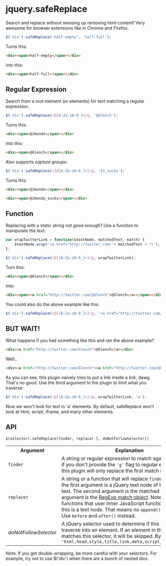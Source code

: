 jquery.safeReplace
===============

Search and replace without messing up removing html content! Very awesome for browser extensions like in Chrome and Firefox.

```javascript
$('div').safeReplace('half-empty', 'half-full');
```

Turns this:

```html
<div><span>half-empty</span></div>
```

into this:
```html
<div><span>half-full</span></div>
```

Regular Expression
------------------

Search from a root element (or elements) for text matching a regular expression.

```javascript
$('div').safeReplace(/@[A-Za-z0-9_]+/g, '@Glench');
```

Turns this:

```html
<div><span>@Jmondo</span></div>
```

into this:
```html
<div><span>@Glench</span></div>
```

Also supports *capture groups*:

```javascript
$('div').safeReplace(/(@[A-Za-z0-9_]+)/g, '$1_sucks');
```

Turns this:

```html
<div><span>@Jmondo</span></div>
```
```html
<div><span>@Jmondo_sucks</span></div>
```

Function
--------

Replacing with a static string not good enough? Use a function to manipulate the text:

```javascript
var wrapTwitterLink = function($textNode, matchedText, match) {
    $textNode.wrap('<a href="http://twitter.com/'+ matchedText +'">');
};

$('div').safeReplace(/@([A-Za-z0-9_]+)/g, wrapTwitterLink);
```

Turn this:

```html
<div><span>@Glench</span></div>
```

into:

```html
<div><span><a href="http://twitter.com/@Glench">@Glench</a></span></div>
```

You could also do the above example like this:

```javascript
$('div').safeReplace(/@([A-Za-z0-9_]+)/g, '<a href="http://twitter.com/$1">$1</a>');
```

BUT WAIT!
---------

What happens if you had something like this and ran the above example?

```html
<div><a href="http://twitter.com/Glench">@Glench</a></div>
```

Well...

```html
<div><a href="http://twitter.com/Glench"><a href="http://twitter.com/@Glench">@Glench</a></a></div>
```

As you can see, this plugin naively tries to put a link inside a link, dawg. That's no good. Use the third argument to the plugin to limit what you traverse:

```javascript
$('div').safeReplace(/@([A-Za-z0-9_]+)/g, wrapTwitterLink, 'a');
```

Now we won't look for text in 'a' elements. By default, safeReplace won't look at html, script, iframe, and many other elements.

API
---

    $(selector).safeReplace(finder, replacer [, doNotFollowSelector])

<table>
    <tr>
        <th>Argument</th>
        <th>Explanation</th>
        <th>Example</th>
    </tr>
    <tr>
        <td><code>finder</code></td>
        <td>A string or regular expression to match against. Note that if you don't provide the <code>'g'</code> flag to regular expressions, this plugin will only replace the first match in a text node.</td>
        <td><code>/\d+/g</code></td>
    </tr>
    <tr>
        <td><code>replacer</code></td>
        <td>A string or a function that will replace <code>finder</code>. If a function, the first argument is a jQuery text node of the matched text. The second argument is the matched text. The third argument is the <a href="https://developer.mozilla.org/en-US/docs/JavaScript/Reference/Global_Objects/RegExp/exec">RegExp match object</a>. Note that no jQuery functions that user inner JavaScript functions will work, as this is a text node. That means no <code>append()</code> or <code>prepend()</code>. Use <code>before</code> and <code>after()</code> instead.</td>
        <td><code><pre>function($matchingNode, matchedText, regExpMatch) {
    $matchingNode.wrap("/");
}</pre></code></td>
    </tr>
    <tr>
        <td><em>doNotFollowSelector</em></td>
        <td>A jQuery selector used to determine if this plugin should traverse into an element. If an element in the traversal matches this selector, it will be skipped. By default: <code>'html,head,style,title,link,meta,script,object,iframe'</code></td>
        <td><code>'a:visible'</code></td>
    </tr>
</table>

Note: If you get double-wrapping, be more careful with your selectors. For example, try not to use $('div') when there are a bunch of nested divs.


